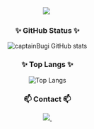 <!--타이틀 부분-->
<div align="center">
  <img src="https://capsule-render.vercel.app/api?type=waving&height=300&color=gradient&text=CaptainBugi" />&nbsp  
</div>
<div align="Center">
<h3 align="Center">✨ GitHub Status ✨</h3>
  
![captainBugi GitHub stats](https://github-readme-stats.vercel.app/api?username=captainBugi&show_icons=true&theme=radical)

<h3 align="Center">✨ Top Langs ✨</h3>

![Top Langs](https://github-readme-stats.vercel.app/api/top-langs/?username=captainBugi&layout=compact)
</div>


<h3 align="center">📫 Contact 📫</h3>
<div align="center">  
  <a href="mailto:kwonohsin123@gmail.com">
    <img
      src="https://img.shields.io/badge/kwonohsin123@gmail.com-D14836?style=for-the-badge&logo=gmail&logoColor=white"/>&nbsp
  </a>
</div>
